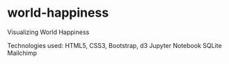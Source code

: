 # world-happiness

Visualizing World Happiness

Technologies used:
HTML5, CSS3, Bootstrap, d3
Jupyter Notebook
SQLite
Mailchimp
